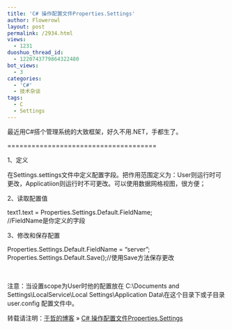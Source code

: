 ```yaml
---
title: 'C# 操作配置文件Properties.Settings'
author: Flowerowl
layout: post
permalink: /2934.html
views:
  - 1231
duoshuo_thread_id:
  - 1220743779864322480
bot_views:
  - 3
categories:
  - 'C#'
  - 技术杂谈
tags:
  - C
  - Settings
---
```

最近用C#搭个管理系统的大致框架，好久不用.NET，手都生了。

=====================================

1、定义

在Settings.settings文件中定义配置字段。把作用范围定义为：User则运行时可更改，Applicatiion则运行时不可更改。可以使用数据网格视图，很方便；

2、读取配置值

text1.text = Properties.Settings.Default.FieldName;  
//FieldName是你定义的字段

3、修改和保存配置

Properties.Settings.Default.FieldName = &#8220;server&#8221;;  
Properties.Settings.Default.Save();//使用Save方法保存更改

<wbr />

注意：当设置scope为User时他的配置放在 C:\Documents and Settings\LocalService\Local Settings\Application Data\在这个目录下或子目录user.config 配置文件中。

转载请注明：[于哲的博客][1] &raquo; [C# 操作配置文件Properties.Settings][2]

 [1]: http://localhost/wordpress
 [2]: http://localhost/wordpress/2934.html